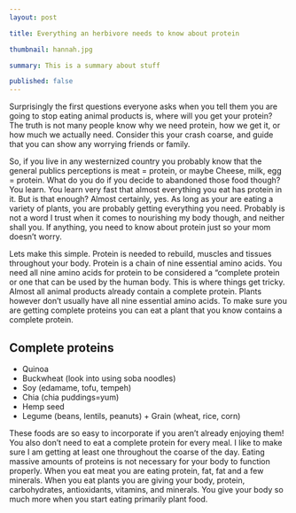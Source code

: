 ```yaml
---
layout: post

title: Everything an herbivore needs to know about protein

thumbnail: hannah.jpg

summary: This is a summary about stuff

published: false
---
```


Surprisingly the first questions everyone asks when you tell them you are going to stop eating animal products is, where will you get your protein? The truth is not many people know why we need protein, how we get it, or how much we actually need. Consider this your crash coarse, and guide that you can show any worrying friends or family.

So, if you live in any westernized country you probably know that the general publics perceptions is meat = protein, or maybe Cheese, milk, egg = protein. What do you do if you decide to abandoned those food though? You learn. You learn very fast that almost everything you eat has protein in it. But is that enough? Almost certainly, yes. As long as your are eating a variety of plants, you are probably getting everything you need. Probably is not a word I trust when it comes to nourishing my body though, and neither shall you. If anything, you need to know about protein just so your mom doesn’t worry.

Lets make this simple. Protein is needed to rebuild, muscles and tissues throughout your body. Protein is a chain of nine essential amino acids. You need all nine amino acids for protein to be considered a “complete protein or one that can be used by the human body. This is where things get tricky. Almost all animal products already contain a complete protein. Plants however don’t usually have all nine essential amino acids. To make sure you are getting complete proteins you can eat a plant that you know contains a complete protein.

## Complete proteins

- Quinoa
- Buckwheat (look into using soba noodles)
- Soy (edamame, tofu, tempeh)
- Chia (chia puddings=yum)
- Hemp seed
- Legume (beans, lentils, peanuts) + Grain (wheat, rice, corn)

These foods are so easy to incorporate if you aren’t already enjoying them! You also don’t need to eat a complete protein for every meal. I like to make sure I am getting at least one throughout the coarse of the day. Eating massive amounts of proteins is not necessary for your body to function properly. When you eat meat you are eating protein, fat, fat and a few minerals. When you eat plants you are giving your body, protein, carbohydrates, antioxidants, vitamins, and minerals. You give your body so much more when you start eating primarily plant food.

